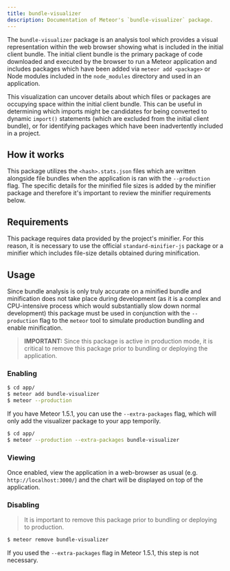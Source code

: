 ```yaml
---
title: bundle-visualizer
description: Documentation of Meteor's `bundle-visualizer` package.
---
```


The `bundle-visualizer` package is an analysis tool which provides a visual
representation within the web browser showing what is included in the initial
client bundle.  The initial client bundle is the primary package of code
downloaded and executed by the browser to run a Meteor application and includes
packages which have been added via `meteor add <package>` or Node modules
included in the `node_modules` directory and used in an application.

This visualization can uncover details about which files or packages are
occupying space within the initial client bundle.  This can be useful in
determining which imports might be candidates for being converted to dynamic
`import()` statements (which are excluded from the initial client bundle), or
for identifying packages which have been inadvertently included in a project.

## How it works

This package utilizes the `<hash>.stats.json` files which are written alongside
file bundles when the application is ran with the `--production` flag.  The
specific details for the minified file sizes is added by the minifier package
and therefore it's important to review the minifier requirements below.

## Requirements

This package requires data provided by the project's minifier.  For this reason,
it is necessary to use the official `standard-minifier-js` package or a minifier
which includes file-size details obtained during minification.

## Usage

Since bundle analysis is only truly accurate on a minified bundle and
minification does not take place during development (as it is a complex and
CPU-intensive process which would substantially slow down normal development)
this package must be used in conjunction with the `--production` flag to the
`meteor` tool to simulate production bundling and enable minification.

> **IMPORTANT:** Since this package is active in production mode, it is critical
> to remove this package prior to bundling or deploying the application.

### Enabling
```sh
$ cd app/
$ meteor add bundle-visualizer
$ meteor --production
```

If you have Meteor 1.5.1, you can use the `--extra-packages` flag, which will only add the visualizer package to your app temporily.

```sh
$ cd app/
$ meteor --production --extra-packages bundle-visualizer
```

### Viewing

Once enabled, view the application in a web-browser as usual
(e.g. `http://localhost:3000/`) and the chart will be displayed on top of the
application.

### Disabling

> It is important to remove this package prior to bundling or deploying to
> production.

```sh
$ meteor remove bundle-visualizer
```

If you used the `--extra-packages` flag in Meteor 1.5.1, this step is not necessary.
